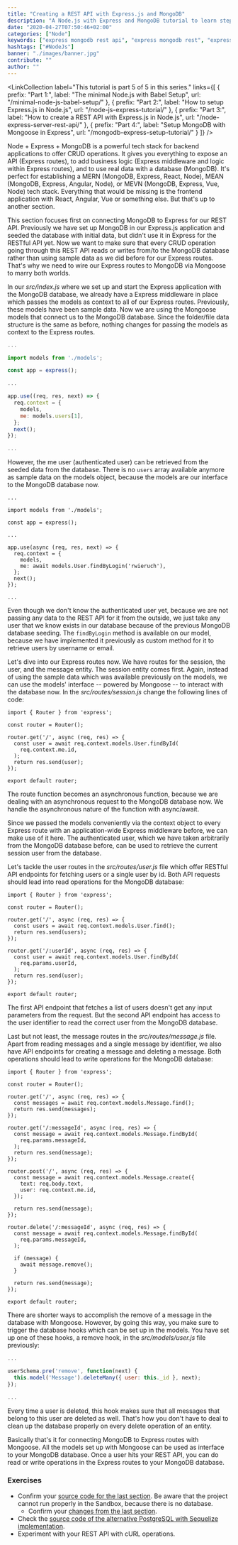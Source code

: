```yaml
---
title: "Creating a REST API with Express.js and MongoDB"
description: "A Node.js with Express and MongoDB tutorial to learn step by step how to create a REST API for CRUD operations which can be consumed by a client application ..."
date: "2020-04-27T07:50:46+02:00"
categories: ["Node"]
keywords: ["express mongodb rest api", "express mongodb rest", "express mongodb crud"]
hashtags: ["#NodeJs"]
banner: "./images/banner.jpg"
contribute: ""
author: ""
---
```


<Sponsorship />

<LinkCollection
  label="This tutorial is part 5 of 5 in this series."
  links={[
    {
      prefix: "Part 1:",
      label: "The minimal Node.js with Babel Setup",
      url: "/minimal-node-js-babel-setup/"
    },
    {
      prefix: "Part 2:",
      label: "How to setup Express.js in Node.js",
      url: "/node-js-express-tutorial/"
    },
    {
      prefix: "Part 3:",
      label: "How to create a REST API with Express.js in Node.js",
      url: "/node-express-server-rest-api/"
    },
    {
      prefix: "Part 4:",
      label: "Setup MongoDB with Mongoose in Express",
      url: "/mongodb-express-setup-tutorial/"
    }
  ]}
/>

Node + Express + MongoDB is a powerful tech stack for backend applications to offer CRUD operations. It gives you everything to expose an API (Express routes), to add business logic (Express middleware and logic within Express routes), and to use real data with a database (MongoDB). It's perfect for establishing a MERN (MongoDB, Express, React, Node), MEAN (MongoDB, Express, Angular, Node), or MEVN (MongoDB, Express, Vue, Node) tech stack. Everything that would be missing is the frontend application with React, Angular, Vue or something else. But that's up to another section.

This section focuses first on connecting MongoDB to Express for our REST API. Previously we have set up MongoDB in our Express.js application and seeded the database with initial data, but didn't use it in Express for the RESTful API yet. Now we want to make sure that every CRUD operation going through this REST API reads or writes from/to the MongoDB database rather than using sample data as we did before for our Express routes. That's why we need to wire our Express routes to MongoDB via Mongoose to marry both worlds.

In our *src/index.js* where we set up and start the Express application with the MongoDB database, we already have a Express middleware in place which passes the models as context to all of our Express routes. Previously, these models have been sample data. Now we are using the Mongoose models that connect us to the MongoDB database. Since the folder/file data structure is the same as before, nothing changes for passing the models as context to the Express routes.

```javascript
...

import models from './models';

const app = express();

...

app.use((req, res, next) => {
  req.context = {
    models,
    me: models.users[1],
  };
  next();
});

...
```

However, the me user (authenticated user) can be retrieved from the seeded data from the database. There is no `users` array available anymore as sample data on the models object, because the models are our interface to the MongoDB database now.

```javascript{9,12}
...

import models from './models';

const app = express();

...

app.use(async (req, res, next) => {
  req.context = {
    models,
    me: await models.User.findByLogin('rwieruch'),
  };
  next();
});

...
```

Even though we don't know the authenticated user yet, because we are not passing any data to the REST API for it from the outside, we just take any user that we know exists in our database because of the previous MongoDB database seeding. The `findByLogin` method is available on our model, because we have implemented it previously as custom method for it to retrieve users by username or email.

Let's dive into our Express routes now. We have routes for the session, the user, and the message entity. The session entity comes first. Again, instead of using the sample data which was available previously on the models, we can use the models' interface -- powered by Mongoose -- to interact with the database now. In the *src/routes/session.js* change the following lines of code:

```javascript{5,6,7,8,9,10}
import { Router } from 'express';

const router = Router();

router.get('/', async (req, res) => {
  const user = await req.context.models.User.findById(
    req.context.me.id,
  );
  return res.send(user);
});

export default router;
```

The route function becomes an asynchronous function, because we are dealing with an asynchronous request to the MongoDB database now. We handle the asynchronous nature of the function with async/await.

Since we passed the models conveniently via the context object to every Express route with an application-wide Express middleware before, we can make use of it here. The authenticated user, which we have taken arbitrarily from the MongoDB database before, can be used to retrieve the current session user from the database.

Let's tackle the user routes in the *src/routes/user.js* file which offer RESTful API endpoints for fetching users or a single user by id. Both API requests should lead into read operations for the MongoDB database:

```javascript{5,6,7,8,10,11,12,13,14,15}
import { Router } from 'express';

const router = Router();

router.get('/', async (req, res) => {
  const users = await req.context.models.User.find();
  return res.send(users);
});

router.get('/:userId', async (req, res) => {
  const user = await req.context.models.User.findById(
    req.params.userId,
  );
  return res.send(user);
});

export default router;
```

The first API endpoint that fetches a list of users doesn't get any input parameters from the request. But the second API endpoint has access to the user identifier to read the correct user from the MongoDB database.

Last but not least, the message routes in the *src/routes/message.js* file. Apart from reading messages and a single message by identifier, we also have API endpoints for creating a message and deleting a message. Both operations should lead to write operations for the MongoDB database:

```javascript{5,6,7,8,10,11,12,13,14,15,17,18,19,20,21,22,23,24,26,27,28,29,30,31,32,33,34,35,36}
import { Router } from 'express';

const router = Router();

router.get('/', async (req, res) => {
  const messages = await req.context.models.Message.find();
  return res.send(messages);
});

router.get('/:messageId', async (req, res) => {
  const message = await req.context.models.Message.findById(
    req.params.messageId,
  );
  return res.send(message);
});

router.post('/', async (req, res) => {
  const message = await req.context.models.Message.create({
    text: req.body.text,
    user: req.context.me.id,
  });

  return res.send(message);
});

router.delete('/:messageId', async (req, res) => {
  const message = await req.context.models.Message.findById(
    req.params.messageId,
  );

  if (message) {
    await message.remove();
  }

  return res.send(message);
});

export default router;
```

There are shorter ways to accomplish the remove of a message in the database with Mongoose. However, by going this way, you make sure to trigger the database hooks which can be set up in the models. You have set up one of these hooks, a remove hook, in the *src/models/user.js* file previously:

```javascript
...

userSchema.pre('remove', function(next) {
  this.model('Message').deleteMany({ user: this._id }, next);
});

...
```

Every time a user is deleted, this hook makes sure that all messages that belong to this user are deleted as well. That's how you don't have to deal to clean up the database properly on every delete operation of an entity.

Basically that's it for connecting MongoDB to Express routes with Mongoose. All the models set up with Mongoose can be used as interface to your MongoDB database. Once a user hits your REST API, you can do read or write operations in the Express routes to your MongoDB database.

### Exercises

* Confirm your [source code for the last section](https://codesandbox.io/s/github/rwieruch/node-express-mongodb-server/tree/mongoose-rest). Be aware that the project cannot run properly in the Sandbox, because there is no database.
  * Confirm your [changes from the last section](https://github.com/rwieruch/node-express-mongodb-server/compare/seed...mongoose-rest?expand=1).
* Check the [source code of the alternative PostgreSQL with Sequelize implementation](https://github.com/rwieruch/node-express-postgresql-server).
* Experiment with your REST API with cURL operations.
